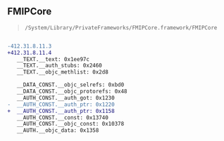 ## FMIPCore

> `/System/Library/PrivateFrameworks/FMIPCore.framework/FMIPCore`

```diff

-412.31.8.11.3
+412.31.8.11.4
   __TEXT.__text: 0x1ee97c
   __TEXT.__auth_stubs: 0x2460
   __TEXT.__objc_methlist: 0x2d8

   __DATA_CONST.__objc_selrefs: 0xbd0
   __DATA_CONST.__objc_protorefs: 0x48
   __AUTH_CONST.__auth_got: 0x1230
-  __AUTH_CONST.__auth_ptr: 0x1220
+  __AUTH_CONST.__auth_ptr: 0x1158
   __AUTH_CONST.__const: 0x13740
   __AUTH_CONST.__objc_const: 0x10378
   __AUTH.__objc_data: 0x1358

```
